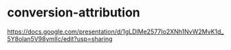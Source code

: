 # conversion-attribution
https://docs.google.com/presentation/d/1gLDlMe2577Io2XNh1NvW2MvK1d_5Y8olan5V98ymIIc/edit?usp=sharing
